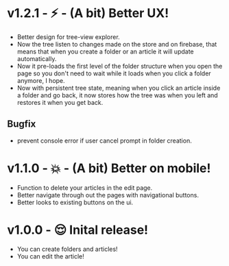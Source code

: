 # v1.2.1 - ⚡ - (A bit) Better UX!

- Better design for tree-view explorer.
- Now the tree listen to changes made on the store and on firebase, that means that when
  you create a folder or an article it will update automatically.
- Now it pre-loads the first level of the folder structure when you open the page so you don't
  need to wait while it loads when you click a folder anymore, I hope.
- Now with persistent tree state, meaning when you click an article inside a folder and go back,
  it now stores how the tree was when you left and restores it when you get back.

## Bugfix
- prevent console error if user cancel prompt in folder creation.


# v1.1.0 - 💥 - (A bit) Better on mobile!

- Function to delete your articles in the edit page.
- Better navigate through out the pages with navigational buttons.
- Better looks to existing buttons on the ui.


# v1.0.0 - 😌 Inital release!

- You can create folders and articles!
- You can edit the article!
